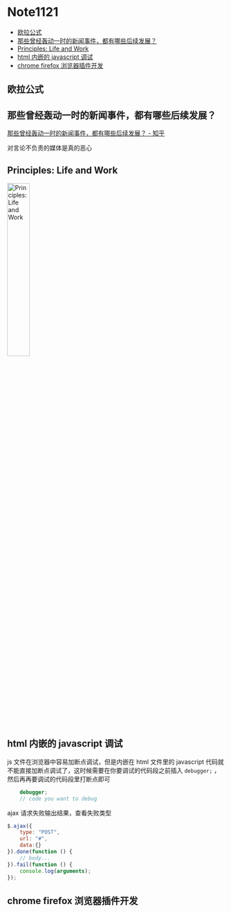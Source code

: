 # Note1121

<!-- MarkdownTOC -->

- [欧拉公式](#欧拉公式)
- [那些曾经轰动一时的新闻事件，都有哪些后续发展？](#那些曾经轰动一时的新闻事件，都有哪些后续发展？)
- [Principles: Life and Work](#principles-life-and-work)
- [html 内嵌的 javascript 调试](#html-内嵌的-javascript-调试)
- [chrome firefox 浏览器插件开发](#chrome-firefox-浏览器插件开发)

<!-- /MarkdownTOC -->

## 欧拉公式

## 那些曾经轰动一时的新闻事件，都有哪些后续发展？

[那些曾经轰动一时的新闻事件，都有哪些后续发展？ - 知乎](https://www.zhihu.com/question/36218460)

对言论不负责的媒体是真的恶心

## Principles: Life and Work

<a href="https://www.ixiqin.com/wp-content/uploads/2017/12/%E3%80%90%E8%BF%9C%E8%AF%BB%E9%87%8D%E6%B4%8B%E3%80%91Ray-Dalio%E3%80%8A%E5%8E%9F%E5%88%99%E3%80%8B%E4%B9%8B%E4%BA%BA%E7%94%9F%E5%8E%9F%E5%88%99.pdf">
    <img src="https://img3.doubanio.com/view/subject/l/public/s29643861.jpg" alt="Principles: Life and Work" style="width:32%">
</a>


## html 内嵌的 javascript 调试

js 文件在浏览器中容易加断点调试，但是内嵌在 html 文件里的 javascript 代码就不能直接加断点调试了，这时候需要在你要调试的代码段之前插入 `debugger;` ，然后再再要调试的代码段里打断点即可

```js
    debugger;
    // code you want to debug
```

ajax 请求失败输出结果，查看失败类型

```js
$.ajax({
    type: "POST",
    url: "#",
    data:{}
}).done(function () {
    // body...
}).fail(function () {
    console.log(arguments);
});
```

## chrome firefox 浏览器插件开发
